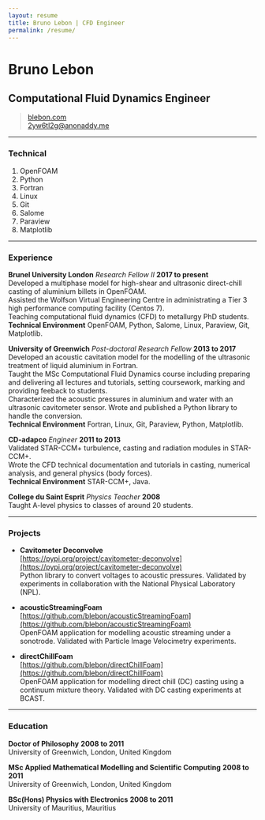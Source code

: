 ```yaml
---
layout: resume
title: Bruno Lebon | CFD Engineer
permalink: /resume/
---
```


# Bruno Lebon
## Computational Fluid Dynamics Engineer

> [blebon.com](https://blebon.com)    
> [2yw6tl2g@anonaddy.me](mailto:2yw6tl2g@anonaddy.me)

------

### Technical

1. OpenFOAM
1. Python
1. Fortran
1. Linux
1. Git
1. Salome
1. Paraview
1. Matplotlib

------

### Experience

**Brunel University London** *Research Fellow II* __2017 to present__    
	Developed a multiphase model for high-shear and ultrasonic direct-chill casting of aluminium billets in OpenFOAM.    
	Assisted the Wolfson Virtual Engineering Centre in administrating a Tier 3 high performance computing facility (Centos 7).    
	Teaching computational fluid dynamics (CFD) to metallurgy PhD students.    
	**Technical Environment** OpenFOAM, Python, Salome, Linux, Paraview, Git, Matplotlib.    

**University of Greenwich** *Post-doctoral Research Fellow* __2013 to 2017__    
	Developed an acoustic cavitation model for the modelling of the ultrasonic treatment of liquid aluminium in Fortran.    
	Taught the MSc Computational Fluid Dynamics course including preparing and delivering all lectures and tutorials, setting coursework, marking and providing feeback to students.    
	Characterized the acoustic pressures in aluminium and water with an ultrasonic cavitometer sensor. Wrote and published a Python library to handle the conversion.    
	**Technical Environment** Fortran, Linux, Git, Paraview, Python, Matplotlib.    

**CD-adapco** *Engineer* __2011 to 2013__    
	Validated STAR-CCM+ turbulence, casting and radiation modules in STAR-CCM+.    
  Wrote the CFD technical documentation and tutorials in casting, numerical analysis, and general physics (body forces).    
	**Technical Environment** STAR-CCM+, Java.    

**College du Saint Esprit** *Physics Teacher* __2008__    
	Taught A-level physics to classes of around 20 students.    

------

### Projects

* **Cavitometer Deconvolve**    
	[https://pypi.org/project/cavitometer-deconvolve](https://pypi.org/project/cavitometer-deconvolve)    
	Python library to convert voltages to acoustic pressures. Validated by experiments in collaboration with the National Physical Laboratory (NPL).    

* **acousticStreamingFoam**    
	[https://github.com/blebon/acousticStreamingFoam](https://github.com/blebon/acousticStreamingFoam)    
	OpenFOAM application for modelling acoustic streaming under a sonotrode. Validated with Particle Image Velocimetry experiments.    

* **directChillFoam**    
	[https://github.com/blebon/directChillFoam](https://github.com/blebon/directChillFoam)    
	OpenFOAM application for modelling direct chill (DC) casting using a continuum mixture theory. Validated with DC casting experiments at BCAST.    

------

### Education

**Doctor of Philosophy** __2008 to 2011__    
	University of Greenwich, London, United Kingdom

**MSc Applied Mathematical Modelling and Scientific Computing** __2008 to 2011__    
	University of Greenwich, London, United Kingdom

**BSc(Hons) Physics with Electronics** __2008 to 2011__    
	University of Mauritius, Mauritius
